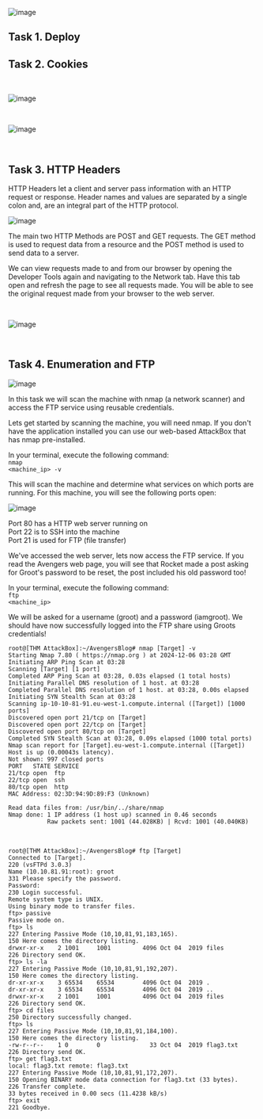 


![image](https://github.com/user-attachments/assets/f89568a0-f6a1-4b0a-bc4c-efe105fbe539)


<h2>Task 1. Deploy</h2>

<h2>Task 2. Cookies</h2>

<br>

![image](https://github.com/user-attachments/assets/b418cb0b-8ba5-4ace-b1ca-9c26d2155876)

<br>

![image](https://github.com/user-attachments/assets/3fbff5ca-0e71-4ec5-b9fe-39f6879c4f1c)

<br>

<h2>Task 3. HTTP Headers</h2>
<p>HTTP Headers let a client and server pass information with an HTTP request or response. Header names and values are separated by a single colon and, are an integral part of the HTTP protocol.</p>

![image](https://github.com/user-attachments/assets/36620849-a380-4c48-8199-339db2c42f54)


<p>The main two HTTP Methods are POST and GET requests. The GET method is used to request data from a resource and the POST method is used to send data to a server.<br>

We can view requests made to and from our browser by opening the Developer Tools again and navigating to the Network tab. Have this tab open and refresh the page to see all requests made. You will be able to see the original request made from your browser to the web server. </p>

<br>

![image](https://github.com/user-attachments/assets/894a81f1-c4d0-4383-8345-0bf33b8e1c6e)

<br>

<h2>Task 4. Enumeration and FTP</h2>

![image](https://github.com/user-attachments/assets/fd13d824-5676-40c3-9053-2ab0c296cdb0)


<p>In this task we will scan the machine with nmap (a network scanner) and access the FTP service using reusable credentials.<br>

Lets get started by scanning the machine, you will need nmap. If you don't have the application installed you can use our web-based AttackBox that has nmap pre-installed.<br>


In your terminal, execute the following command:<br>
<code>nmap <machine_ip> -v</code>

 This will scan the machine and determine what services on which ports are running. For this machine, you will see the following ports open:</p>

 ![image](https://github.com/user-attachments/assets/f39acee6-436c-4682-a84c-2e556d393f03)

 <p>Port 80 has a HTTP web server running on<br>
Port 22 is to SSH into the machine<br>
Port 21 is used for FTP (file transfer)<br>

We've accessed the web server, lets now access the FTP service. If you read the Avengers web page, you will see that Rocket made a post asking for Groot's password to be reset, the post included his old password too!<br>

In your terminal, execute the following command:<br>
<code>ftp <machine_ip></code>

We will be asked for a username (groot) and a password (iamgroot). We should have now successfully logged into the FTP share using Groots credentials!</p>

<pre><code>root@[THM AttackBox]:~/AvengersBlog# nmap [Target] -v
Starting Nmap 7.80 ( https://nmap.org ) at 2024-12-06 03:28 GMT
Initiating ARP Ping Scan at 03:28
Scanning [Target] [1 port]
Completed ARP Ping Scan at 03:28, 0.03s elapsed (1 total hosts)
Initiating Parallel DNS resolution of 1 host. at 03:28
Completed Parallel DNS resolution of 1 host. at 03:28, 0.00s elapsed
Initiating SYN Stealth Scan at 03:28
Scanning ip-10-10-81-91.eu-west-1.compute.internal ([Target]) [1000 ports]
Discovered open port 21/tcp on [Target]
Discovered open port 22/tcp on [Target]
Discovered open port 80/tcp on [Target]
Completed SYN Stealth Scan at 03:28, 0.09s elapsed (1000 total ports)
Nmap scan report for [Target].eu-west-1.compute.internal ([Target])
Host is up (0.00043s latency).
Not shown: 997 closed ports
PORT   STATE SERVICE
21/tcp open  ftp
22/tcp open  ssh
80/tcp open  http
MAC Address: 02:3D:94:9D:89:F3 (Unknown)

Read data files from: /usr/bin/../share/nmap
Nmap done: 1 IP address (1 host up) scanned in 0.46 seconds
           Raw packets sent: 1001 (44.028KB) | Rcvd: 1001 (40.040KB)
</code></pre>

<br>

<pre><code>root@[THM AttackBox]:~/AvengersBlog# ftp [Target]
Connected to [Target].
220 (vsFTPd 3.0.3)
Name (10.10.81.91:root): groot
331 Please specify the password.
Password:
230 Login successful.
Remote system type is UNIX.
Using binary mode to transfer files.
ftp> passive
Passive mode on.
ftp> ls
227 Entering Passive Mode (10,10,81,91,183,165).
150 Here comes the directory listing.
drwxr-xr-x    2 1001     1001         4096 Oct 04  2019 files
226 Directory send OK.
ftp> ls -la
227 Entering Passive Mode (10,10,81,91,192,207).
150 Here comes the directory listing.
dr-xr-xr-x    3 65534    65534        4096 Oct 04  2019 .
dr-xr-xr-x    3 65534    65534        4096 Oct 04  2019 ..
drwxr-xr-x    2 1001     1001         4096 Oct 04  2019 files
226 Directory send OK.
ftp> cd files
250 Directory successfully changed.
ftp> ls
227 Entering Passive Mode (10,10,81,91,184,100).
150 Here comes the directory listing.
-rw-r--r--    1 0        0              33 Oct 04  2019 flag3.txt
226 Directory send OK.
ftp> get flag3.txt
local: flag3.txt remote: flag3.txt
227 Entering Passive Mode (10,10,81,91,172,207).
150 Opening BINARY mode data connection for flag3.txt (33 bytes).
226 Transfer complete.
33 bytes received in 0.00 secs (11.4238 kB/s)
ftp> exit
221 Goodbye.
</code></pre>











